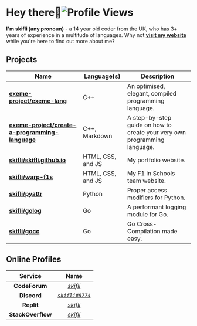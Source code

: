 # Hey there:wave:![Profile Views](https://komarev.com/ghpvc/?username=skifli)

**I'm skifli (any pronoun)** - a 14 year old coder from the UK, who has 3+ years of experience in a multitude of languages. Why not [**visit my website**](https://skifli.github.io) while you're here to find out more about me?

## Projects

| Name                                                                                                              | Language(s)       | Description                                                               |
|-------------------------------------------------------------------------------------------------------------------|-------------------|---------------------------------------------------------------------------|
| [**exeme-project/exeme-lang**](https://github.com/exeme-project/exeme-lang)                                       | C++               | An optimised, elegant, compiled programming language.                     |
| [**exeme-project/create-a-programming-language**](https://github.com/exeme-project/create-a-programming-language) | C++, Markdown     | A step-by-step guide on how to create your very own programming language. |
| [**skifli/skifli.github.io**](https://github.com/skifli/skifli.github.io)                                         | HTML, CSS, and JS | My portfolio website.                                                     |
| [**skifli/warp-f1s**](https://github.com/skifli/warp-f1s)                                                         | HTML, CSS, and JS | My F1 in Schools team website.                                            |
| [**skifli/pyattr**](https://github.com/skifli/pyattr)                                                             | Python            | Proper access modifiers for Python.                                       |
| [**skifli/golog**](https://github.com/skifli/golog)                                                               | Go                | A performant logging module for Go.                                       |
| [**skifli/gocc**](https://github.com/skifli/gocc)                                                                 | Go                | Go Cross-Compilation made easy.                                           |

## Online Profiles

|      Service      |                             Name                                 |
|:-----------------:|:----------------------------------------------------------------:|
| **CodeForum**     | [_skifli_](https://codeforum.org/members/skifli.1181/)           |
| **Discord**       | [_`skifli#8774`_](https://discord.com/users/1072069875993956372) |
| **Replit**        | [_skifli_](https://replit.com/@skifli)                           |
| **StackOverflow** | [_skifli_](https://stackoverflow.com/users/20888352/skifli)      |
